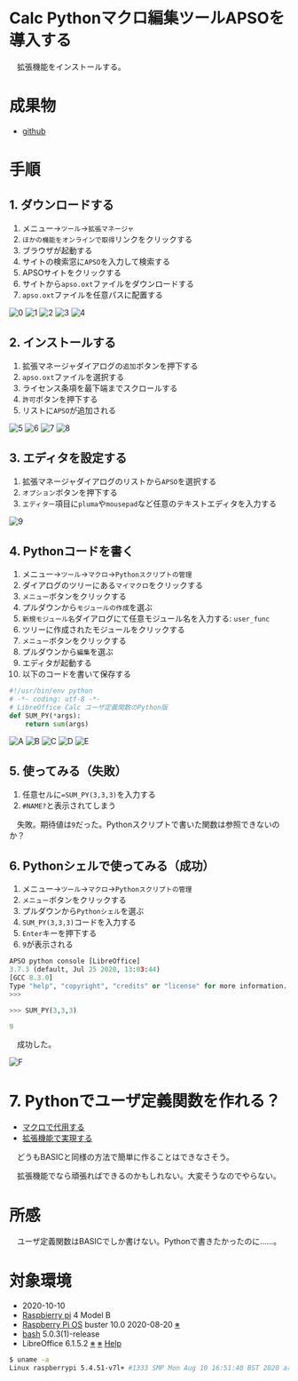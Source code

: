 # Calc Pythonマクロ編集ツールAPSOを導入する

　拡張機能をインストールする。

<!-- more -->

# 成果物

* [github](https://github.com/ytyaru/LibreOffice.Calc.Extension.APSO.20201010155212)

# 手順

## 1. ダウンロードする

1. メニュー→`ツール`→`拡張マネージャ`
1. `ほかの機能をオンラインで取得`リンクをクリックする
1. ブラウザが起動する
1. サイトの検索窓に`APSO`を入力して検索する
1. APSOサイトをクリックする
1. サイトから`apso.oxt`ファイルをダウンロードする
1. `apso.oxt`ファイルを任意パスに配置する

![0](https://github.com/ytyaru/LibreOffice.Calc.Extension.APSO.20201010155212/blob/master/doc/0.png?raw=true)
![1](https://github.com/ytyaru/LibreOffice.Calc.Extension.APSO.20201010155212/blob/master/doc/1.png?raw=true)
![2](https://github.com/ytyaru/LibreOffice.Calc.Extension.APSO.20201010155212/blob/master/doc/2.png?raw=true)
![3](https://github.com/ytyaru/LibreOffice.Calc.Extension.APSO.20201010155212/blob/master/doc/3.png?raw=true)
![4](https://github.com/ytyaru/LibreOffice.Calc.Extension.APSO.20201010155212/blob/master/doc/4.png?raw=true)

## 2. インストールする

1. 拡張マネージャダイアログの`追加`ボタンを押下する
1. `apso.oxt`ファイルを選択する
1. ライセンス条項を最下端までスクロールする
1. `許可`ボタンを押下する
1. リストに`APSO`が追加される

![5](https://github.com/ytyaru/LibreOffice.Calc.Extension.APSO.20201010155212/blob/master/doc/5.png?raw=true)
![6](https://github.com/ytyaru/LibreOffice.Calc.Extension.APSO.20201010155212/blob/master/doc/6.png?raw=true)
![7](https://github.com/ytyaru/LibreOffice.Calc.Extension.APSO.20201010155212/blob/master/doc/7.png?raw=true)
![8](https://github.com/ytyaru/LibreOffice.Calc.Extension.APSO.20201010155212/blob/master/doc/8.png?raw=true)

## 3. エディタを設定する

1. 拡張マネージャダイアログのリストから`APSO`を選択する
1. `オプション`ボタンを押下する
1. `エディター`項目に`pluma`や`mousepad`など任意のテキストエディタを入力する

![9](https://github.com/ytyaru/LibreOffice.Calc.Extension.APSO.20201010155212/blob/master/doc/9.png?raw=true)

## 4. Pythonコードを書く

1. メニュー→`ツール`→`マクロ`→`Pythonスクリプトの管理`
1. ダイアログのツリーにある`マイマクロ`をクリックする
1. `メニュー`ボタンをクリックする
1. プルダウンから`モジュールの作成`を選ぶ
1. `新規モジュール名`ダイアログにて任意モジュール名を入力する: `user_func`
1. ツリーに作成されたモジュールをクリックする
1. `メニュー`ボタンをクリックする
1. プルダウンから`編集`を選ぶ
1. エディタが起動する
1. 以下のコードを書いて保存する

```python
#!/usr/bin/env python
# -*- coding: utf-8 -*-
# LibreOffice Calc ユーザ定義関数のPython版
def SUM_PY(*args):
    return sum(args)
```

![A](https://github.com/ytyaru/LibreOffice.Calc.Extension.APSO.20201010155212/blob/master/doc/A.png?raw=true)
![B](https://github.com/ytyaru/LibreOffice.Calc.Extension.APSO.20201010155212/blob/master/doc/B.png?raw=true)
![C](https://github.com/ytyaru/LibreOffice.Calc.Extension.APSO.20201010155212/blob/master/doc/C.png?raw=true)
![D](https://github.com/ytyaru/LibreOffice.Calc.Extension.APSO.20201010155212/blob/master/doc/D.png?raw=true)
![E](https://github.com/ytyaru/LibreOffice.Calc.Extension.APSO.20201010155212/blob/master/doc/E.png?raw=true)

## 5. 使ってみる（失敗）

1. 任意セルに`=SUM_PY(3,3,3)`を入力する
2. `#NAME?`と表示されてしまう

　失敗。期待値は`9`だった。Pythonスクリプトで書いた関数は参照できないのか？

## 6. Pythonシェルで使ってみる（成功）

1. メニュー→`ツール`→`マクロ`→`Pythonスクリプトの管理`
1. `メニュー`ボタンをクリックする
1. プルダウンから`Pythonシェル`を選ぶ
1. `SUM_PY(3,3,3)`コードを入力する
1. `Enter`キーを押下する
1. `9`が表示される

```python
APSO python console [LibreOffice]
3.7.3 (default, Jul 25 2020, 13:03:44) 
[GCC 8.3.0]
Type "help", "copyright", "credits" or "license" for more information.
>>> 
```
```python
>>> SUM_PY(3,3,3)
```
```python
9
```

　成功した。

![F](https://github.com/ytyaru/LibreOffice.Calc.Extension.APSO.20201010155212/blob/master/doc/F.png?raw=true)

# 7. Pythonでユーザ定義関数を作れる？

* [マクロで代用する](https://www.it-swarm-ja.tech/ja/python/libreoffice-calc%E3%82%BB%E3%83%AB%E3%81%A7%E6%95%B0%E5%BC%8F%E3%81%A8%E3%81%97%E3%81%A6python%E9%96%A2%E6%95%B0%E3%82%92%E4%BD%BF%E7%94%A8%E3%81%99%E3%82%8B/944428044/)
* [拡張機能で実現する](https://stackoverflow.com/questions/50785510/define-a-libreoffice-calc-custom-function-in-python)

　どうもBASICと同様の方法で簡単に作ることはできなさそう。

　拡張機能でなら頑張ればできるのかもしれない。大変そうなのでやらない。

# 所感

　ユーザ定義関数はBASICでしか書けない。Pythonで書きたかったのに……。

# 対象環境

* <time datetime="2020-10-10T14:47:16+0900" title="実施日">2020-10-10</time>
* [Raspbierry pi](https://ja.wikipedia.org/wiki/Raspberry_Pi) 4 Model B
* [Raspberry Pi OS](https://ja.wikipedia.org/wiki/Raspbian) buster 10.0 2020-08-20 [※](http://ytyaru.hatenablog.com/entry/2020/10/06/111111)
* [bash](https://ja.wikipedia.org/wiki/Bash) 5.0.3(1)-release
* LibreOffice 6.1.5.2 [※](http://ytyaru.hatenablog.com/entry/2022/07/16/000000) [※](http://ytyaru.hatenablog.com/entry/2022/08/09/000000) [Help](http://ytyaru.hatenablog.com/entry/2022/08/16/000000)

```sh
$ uname -a
Linux raspberrypi 5.4.51-v7l+ #1333 SMP Mon Aug 10 16:51:40 BST 2020 armv7l GNU/Linux
```


